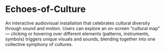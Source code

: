 # Echoes-of-Culture
An interactive audiovisual installation that celebrates cultural diversity through sound and motion. Users can explore an on-screen “cultural map” — clicking or hovering over different elements (patterns, instruments, symbols) triggers unique visuals and sounds, blending together into one collective symphony of cultures.

